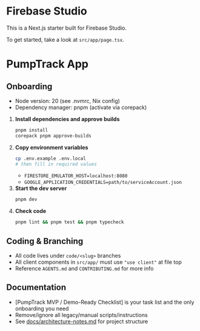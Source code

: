 # Firebase Studio

This is a Next.js starter built for Firebase Studio.

To get started, take a look at `src/app/page.tsx`.

# PumpTrack App

## Onboarding

- Node version: 20 (see .nvmrc, Nix config)
- Dependency manager: pnpm (activate via corepack)

1. **Install dependencies and approve builds**
   ```bash
   pnpm install
   corepack pnpm approve-builds
   ```
2. **Copy environment variables**
   ```bash
   cp .env.example .env.local
   # then fill in required values
   ```
   - `FIRESTORE_EMULATOR_HOST=localhost:8080`
   - `GOOGLE_APPLICATION_CREDENTIALS=path/to/serviceAccount.json`
3. **Start the dev server**
   ```bash
   pnpm dev
   ```
4. **Check code**
   ```bash
   pnpm lint && pnpm test && pnpm typecheck
   ```

## Coding & Branching

- All code lives under `code/<slug>` branches
- All client components in `src/app/` must use `"use client"` at file top
- Reference `AGENTS.md` and `CONTRIBUTING.md` for more info

## Documentation

- [PumpTrack MVP / Demo-Ready Checklist] is your task list and the only onboarding you need
- Remove/ignore all legacy/manual scripts/instructions
- See [docs/architecture-notes.md](docs/architecture-notes.md) for project structure

